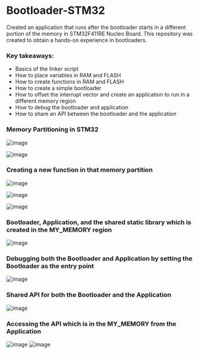 # Bootloader-STM32

Created an application that runs after the bootloader starts in a different portion of the memory in STM32F411RE Nucleo Board. This repository was created to obtain a hands-on experience in bootloaders.

### Key takeaways:

- Basics of the linker script
- How to place variables in RAM and FLASH
- How to create functions in RAM and FLASH
- How to create a simple bootloader
- How to offset the interrupt vector and create an application to run in a different memory region
- How to debug the bootloader and application
- How to share an API between the bootloader and the application


### Memory Partitioning in STM32 

![image](https://github.com/user-attachments/assets/ca0c6af5-f23c-4bba-a21f-203d7dce392b)

![image](https://github.com/user-attachments/assets/eac23595-7039-4594-bdf4-17b2e4f996ce)

### Creating a new function in that memory partition

![image](https://github.com/user-attachments/assets/40f0cfda-75f2-4bba-979c-f259fd18d596)

![image](https://github.com/user-attachments/assets/0f89e6a6-0f61-4660-bdc4-39e255669391)

![image](https://github.com/user-attachments/assets/eec1d76f-35d0-447d-9f7e-8a9af455c0e4)

### Bootloader, Application, and the shared static library which is created in the MY_MEMORY region  
![image](https://github.com/user-attachments/assets/7b2643a1-39e6-44a7-a2f8-2a593e96082c)

### Debugging both the Bootloader and Application by setting the Bootloader as the entry point 
![image](https://github.com/user-attachments/assets/2651595a-dbf1-434a-b2e5-52352404ba6a)

### Shared API for both the Bootloader and the Application 
![image](https://github.com/user-attachments/assets/9004f796-49a6-432a-8aa8-8bd033612d31)

### Accessing the API which is in the MY_MEMORY from the Application
![image](https://github.com/user-attachments/assets/1ea902f3-a466-4fda-9487-f31262b04927)
![image](https://github.com/user-attachments/assets/bfe3c910-ff84-45aa-8ea6-24a16797440b)
